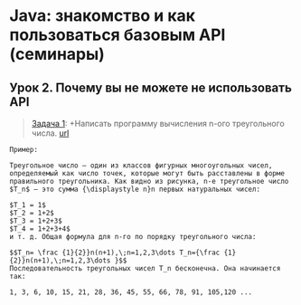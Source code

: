 # Java: знакомство и как пользоваться базовым API (семинары)
## Урок 2. Почему вы не можете не использовать API
> [Задача 1](https://github.com/XYI7I/GeekBrains/tree/main/Geek/JavaStart/lesson2/task1/Main.java): +Написать программу вычисления n-ого треугольного числа. [url](http://ru.wikipedia.org/wiki/Треугольное_число)


    Пример:

    Треугольное число — один из классов фигурных многоугольных чисел, определяемый как число точек, которые могут быть расставлены в форме правильного треугольника. Как видно из рисунка, n-е треугольное число $T_n$ — это сумма {\displaystyle n}n первых натуральных чисел:
    
    $T_1 = 1$ 
    $T_2 = 1+2$
    $T_3 = 1+2+3$ 
    $T_4 = 1+2+3+4$ 
    и т. д. Общая формула для n-го по порядку треугольного числа:
    
    $$T_n= \frac {1}{2}}n(n+1),\;n=1,2,3\dots T_n={\frac {1}{2}}n(n+1),\;n=1,2,3\dots }$$
    Последовательность треугольных чисел T_n бесконечна. Она начинается так:
    
    1, 3, 6, 10, 15, 21, 28, 36, 45, 55, 66, 78, 91, 105,120 ...